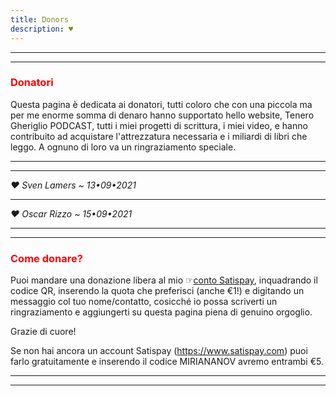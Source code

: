 ```yaml
---
title: Donors
description: ♥
---
```


---
---

### <span style="color:red">Donatori</span>

Questa pagina è dedicata ai donatori, tutti coloro che con una piccola ma per me enorme somma di denaro hanno supportato hello website, Tenero Gheriglio PODCAST, tutti i miei progetti di scrittura, i miei video, e hanno contribuito ad acquistare l'attrezzatura necessaria e i miliardi di libri che leggo. A ognuno di loro va un ringraziamento speciale.

---
---

_♥ Sven Lamers ~ 13•09•2021_

---

_♥ Oscar Rizzo ~ 15•09•2021_

---
---

### <span style="color:red">Come donare?</span>

Puoi mandare una donazione libera al mio ☞[conto Satispay](https://www.satispay.com/download/qrcode/S6Y-CON--4A100249-E43A-4CDA-BB0B-1ED7DA3EBE66), inquadrando il codice QR, inserendo la quota che preferisci (anche €1!) e digitando un messaggio col tuo nome/contatto, cosicché io possa scriverti un ringraziamento e aggiungerti su questa pagina piena di genuino orgoglio.

Grazie di cuore!

Se non hai ancora un account Satispay (https://www.satispay.com) puoi farlo gratuitamente e inserendo il codice MIRIANANOV avremo entrambi €5.

---
---
